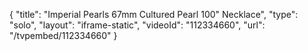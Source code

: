 {
    "title": "Imperial Pearls 67mm Cultured Pearl 100\" Necklace",
    "type": "solo",
    "layout": "iframe-static",
    "videoId": "112334660",
    "url": "\/tvpembed\/112334660"
}